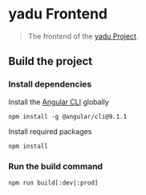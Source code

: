 # yadu Frontend

> The frontend of the [yadu Project](https://github.com/Seidel-Michael/yadu).

## Build the project

### Install dependencies

Install the [Angular CLI](https://cli.angular.io/) globally

```
npm install -g @angular/cli@9.1.1
```

Install required packages

```
npm install
```

### Run the build command

```
npm run build[:dev|:prod]
```
